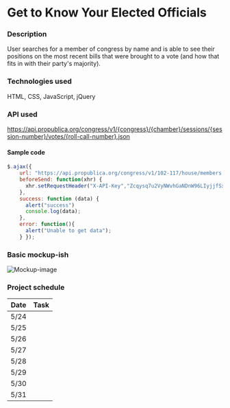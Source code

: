 # Get to Know Your Elected Officials

### Description
User searches for a member of congress by name and is able to see their positions on the most recent bills that were brought to a vote (and how that fits in with their party's majority). 

### Technologies used
HTML, CSS, JavaScript, jQuery

### API used
https://api.propublica.org/congress/v1/{congress}/{chamber}/sessions/{session-number}/votes/{roll-call-number}.json

#### Sample code
``` js
$.ajax({
    url: "https://api.propublica.org/congress/v1/102-117/house/members.json",
    beforeSend: function(xhr) { 
      xhr.setRequestHeader("X-API-Key","Zcqysq7u2VyNWvhGaNDnW96LIyjjfSxMFGiiRP9j"); 
    },
    success: function (data) {
      alert("success")
      console.log(data);
    },
    error: function(){
      alert("Unable to get data");
    } });
```
### Basic mockup-ish
![Mockup-image](https://s3.amazonaws.com/assets.mockflow.com/app/wireframepro/company/C4de1cea4d9f449bc9733bc5222347a78/projects/M03T3rCYkpb/pages/d1ca4f55a2bb41e38146115fcf9c08eb/image/d1ca4f55a2bb41e38146115fcf9c08eb.png?1685085865831)

### Project schedule
| Date | Task |
|------|------|
| 5/24 |
| 5/25 |
| 5/26 |
| 5/27 |
| 5/28 |
| 5/29 |
| 5/30 |
| 5/31 |

